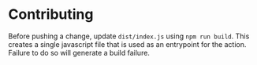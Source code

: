# Contributing

Before pushing a change, update `dist/index.js` using `npm run build`. This creates a single javascript file that is used as an entrypoint for the action.
Failure to do so will generate a build failure.
